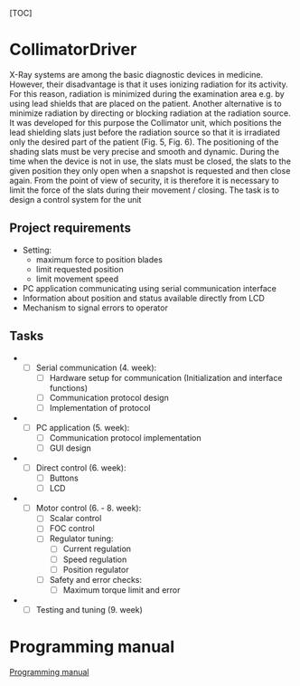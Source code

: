
[TOC]

# CollimatorDriver
X-Ray systems are among the basic diagnostic devices in medicine. However, their disadvantage is that it uses ionizing radiation for its activity. For this reason, radiation is minimized during the examination area e.g. by using lead shields that are placed on the patient. Another alternative is to minimize radiation by directing or blocking radiation at the radiation source. It was developed for this purpose the Collimator unit, which positions the lead shielding slats just before the radiation source so that it is irradiated only the desired part of the patient (Fig. 5, Fig. 6). The positioning of the shading slats must be very precise and smooth and dynamic. During the time when the device is not in use, the slats must be closed, the slats to the given position
they only open when a snapshot is requested and then close again. From the point of view of security, it is therefore it is necessary to limit the force of the slats during their movement / closing. The task is to design a control system for the unit
  

## Project requirements

- Setting:
	- maximum force to position blades
	- limit requested position
	- limit movement speed
- PC application communicating using serial communication interface
- Information about position and status available directly from LCD
- Mechanism to signal errors to operator

## Tasks
- - [ ] Serial communication (4. week):
	-  [ ] Hardware setup for communication (Initialization and interface functions)
	-  [ ] Communication protocol design
	-  [ ] Implementation of protocol
- - [ ] PC application (5. week):
	- [ ] Communication protocol implementation 
	- [ ] GUI design
- - [ ] Direct control (6. week):
	-  [ ] Buttons
	- [ ] LCD 
- - [ ] Motor control (6. - 8. week):
	-  [ ] Scalar control
	- [ ] FOC control
	-  [ ] Regulator tuning:
		-  [ ] Current regulation 
		-  [ ] Speed regulation
		-  [ ] Position regulator 
	-  [ ] Safety and error checks:
		-  [ ] Maximum torque limit and error
- - [ ] Testing and tuning (9. week)

# Programming manual
[Programming manual](doc/ProgrammingManual.md)


